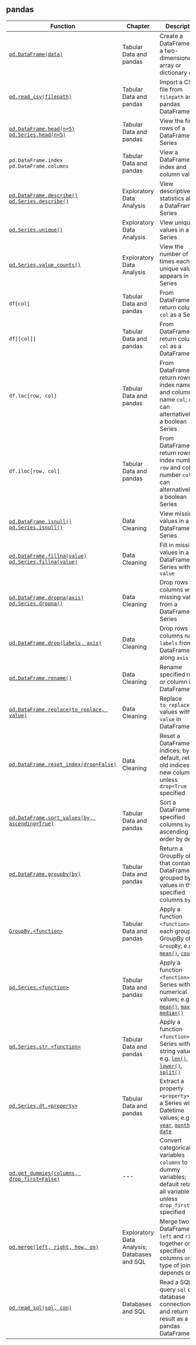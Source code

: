 
## pandas

| Function                                                                                                                                                                                                                              | Chapter                                      | Description                                                                                                                                                                                                                                                                                                                                                         |
| ------------------------------------------------------------------------------------------------------------------------------------------------------------------------------------------------------------------------------------- | -------------------------------------------- | ------------------------------------------------------------------------------------------------------------------------------------------------------------------------------------------------------------------------------------------------------------------------------------------------------------------------------------------------------------------- |
| [`pd.DataFrame(data)`](https://pandas.pydata.org/pandas-docs/stable/generated/pandas.DataFrame.html)                                                                                                                                  | Tabular Data and pandas                      | Create a DataFrame from a two-dimensional array or dictionary `data`                                                                                                                                                                                                                                                                                                |
| [`pd.read_csv(filepath)`](https://pandas.pydata.org/pandas-docs/stable/generated/pandas.read_csv.html)                                                                                                                                | Tabular Data and pandas                      | Import a CSV file from `filepath` as a pandas DataFrame                                                                                                                                                                                                                                                                                                             |
| [`pd.DataFrame.head(n=5)`](https://pandas.pydata.org/pandas-docs/stable/generated/pandas.DataFrame.head.html)<br/>[`pd.Series.head(n=5)`](https://pandas.pydata.org/pandas-docs/stable/generated/pandas.Series.head.html)             | Tabular Data and pandas                      | View the first `n` rows of a DataFrame or Series                                                                                                                                                                                                                                                                                                                    |
| `pd.DataFrame.index`<br/>`pd.DataFrame.columns`                                                                                                                                                                                       | Tabular Data and pandas                      | View a DataFrame's index and column values                                                                                                                                                                                                                                                                                                                          |
| [`pd.DataFrame.describe()`](https://pandas.pydata.org/pandas-docs/stable/generated/pandas.DataFrame.describe.html)<br/>[`pd.Series.describe()`](https://pandas.pydata.org/pandas-docs/stable/generated/pandas.Series.describe.html)   | Exploratory Data Analysis                    | View descriptive statistics about a DataFrame or Series                                                                                                                                                                                                                                                                                                              |
| [`pd.Series.unique()`](https://pandas.pydata.org/pandas-docs/stable/generated/pandas.Series.unique.html)                                                                                                                              | Exploratory Data Analysis                    | View unique values in a Series                                                                                                                                                                                                                                                                                                                                      |
| [`pd.Series.value_counts()`](https://pandas.pydata.org/pandas-docs/stable/generated/pandas.Series.value_counts.html)                                                                                                                  | Exploratory Data Analysis                    | View the number of times each unique value appears in a Series                                                                                                                                                                                                                                                                                                      |
| `df[col]`                                                                                                                                                                                                                             | Tabular Data and pandas                      | From DataFrame `df`, return column `col` as a Series                                                                                                                                                                                                                                                                                                                |
| `df[[col]]`                                                                                                                                                                                                                           | Tabular Data and pandas                      | From DataFrame `df`, return column `col` as a DataFrame                                                                                                                                                                                                                                                                                                             |
| `df.loc[row, col]`                                                                                                                                                                                                                    | Tabular Data and pandas                      | From DataFrame `df`, return rows with index name `row` and column name `col`; `row` can alternatively be a boolean Series                                                                                                                                                                                                                                           |
| `df.iloc[row, col]`                                                                                                                                                                                                                   | Tabular Data and pandas                      | From DataFrame `df`, return rows with index number `row` and column number `col`; `row` can alternatively be a boolean Series                                                                                                                                                                                                                                       |
| [`pd.DataFrame.isnull()`](https://pandas.pydata.org/pandas-docs/stable/generated/pandas.DataFrame.isnull.html)<br/>[`pd.Series.isnull()`](https://pandas.pydata.org/pandas-docs/stable/generated/pandas.Series.isnull.html)           | Data Cleaning                                | View missing values in a DataFrame or Series                                                                                                                                                                                                                                                                                                                        |
| [`pd.DataFrame.fillna(value)`](https://pandas.pydata.org/pandas-docs/stable/generated/pandas.DataFrame.fillna.html)<br/>[`pd.Series.fillna(value)`](https://pandas.pydata.org/pandas-docs/stable/generated/pandas.Series.fillna.html) | Data Cleaning                                | Fill in missing values in a DataFrame or Series with `value`                                                                                                                                                                                                                                                                                                        |
| [`pd.DataFrame.dropna(axis)`](https://pandas.pydata.org/pandas-docs/stable/generated/pandas.DataFrame.dropna.html)<br/>[`pd.Series.dropna()`](https://pandas.pydata.org/pandas-docs/stable/generated/pandas.Series.dropna.html)       | Data Cleaning                                | Drop rows or columns with missing values from a DataFrame or Series                                                                                                                                                                                                                                                                                                 |
| [`pd.DataFrame.drop(labels, axis)`](https://pandas.pydata.org/pandas-docs/stable/generated/pandas.DataFrame.drop.html)                                                                                                                | Data Cleaning                                | Drop rows or columns named `labels` from DataFrame along `axis`                                                                                                                                                                                                                                                                                                     |
| [`pd.DataFrame.rename()`](https://pandas.pydata.org/pandas-docs/stable/generated/pandas.DataFrame.rename.html)                                                                                                                        | Data Cleaning                                | Rename specified rows or column in DataFrame                                                                                                                                                                                                                                                                                                                        |
| [`pd.DataFrame.replace(to_replace, value)`](https://pandas.pydata.org/pandas-docs/stable/generated/pandas.DataFrame.replace.html)                                                                                                     | Data Cleaning                                | Replace `to_replace` values with `value` in DataFrame                                                                                                                                                                                                                                                                                                               |
| [`pd.DataFrame.reset_index(drop=False)`](https://pandas.pydata.org/pandas-docs/stable/generated/pandas.DataFrame.reset_index.html)                                                                                                    | Data Cleaning                                | Reset a DataFrame's indices; by default, retains old indices as a new column unless `drop=True` specified                                                                                                                                                                                                                                                           |
| [`pd.DataFrame.sort_values(by, ascending=True)`](https://pandas.pydata.org/pandas-docs/stable/generated/pandas.DataFrame.sort_values.html)                                                                                            | Tabular Data and pandas                      | Sort a DataFrame by specified columns `by`, in ascending order by default                                                                                                                                                                                                                                                                                           |
| [`pd.DataFrame.groupby(by)`](https://pandas.pydata.org/pandas-docs/stable/generated/pandas.DataFrame.groupby.html)                                                                                                                    | Tabular Data and pandas                      | Return a GroupBy object that contains a DataFrame grouped by the values in the specified columns `by`                                                                                                                                                                                                                                                               |
| [`GroupBy.<function>`](https://pandas.pydata.org/pandas-docs/stable/api.html#id41)                                                                                                                                                    | Tabular Data and pandas                      | Apply a function `<function>` to each group in a GroupBy object `GroupBy`; e.g. [`mean()`](https://pandas.pydata.org/pandas-docs/stable/generated/pandas.core.groupby.GroupBy.mean.html), [`count()`](https://pandas.pydata.org/pandas-docs/stable/generated/pandas.core.groupby.GroupBy.count.html)                                                                |
| [`pd.Series.<function>`](https://pandas.pydata.org/pandas-docs/stable/api.html#computations-descriptive-stats)                                                                                                                        | Tabular Data and pandas                      | Apply a function `<function>` to a Series with numerical values; e.g. [`mean()`](https://pandas.pydata.org/pandas-docs/stable/generated/pandas.Series.mean.html), [`max()`](https://pandas.pydata.org/pandas-docs/stable/generated/pandas.Series.max.html), [`median()`](https://pandas.pydata.org/pandas-docs/stable/generated/pandas.Series.median.html)          |
| [`pd.Series.str.<function>`](https://pandas.pydata.org/pandas-docs/stable/api.html#string-handling)                                                                                                                                   | Tabular Data and pandas                      | Apply a function `<function>` to a Series with string values; e.g. [`len()`](https://pandas.pydata.org/pandas-docs/stable/generated/pandas.Series.str.len.html), [`lower()`](https://pandas.pydata.org/pandas-docs/stable/generated/pandas.Series.str.lower.html), [`split()`](https://pandas.pydata.org/pandas-docs/stable/generated/pandas.Series.str.split.html) |
| [`pd.Series.dt.<property>`](https://pandas.pydata.org/pandas-docs/stable/api.html#datetimelike-properties)                                                                                                                            | Tabular Data and pandas                      | Extract a property `<property>` from a Series with Datetime values; e.g. [`year`](https://pandas.pydata.org/pandas-docs/stable/generated/pandas.Series.dt.year.html), [`month`](https://pandas.pydata.org/pandas-docs/stable/generated/pandas.Series.dt.month.html), [`date`](https://pandas.pydata.org/pandas-docs/stable/generated/pandas.Series.dt.date.html)    |
| [`pd.get_dummies(columns, drop_first=False)`](https://pandas.pydata.org/pandas-docs/stable/generated/pandas.get_dummies.html)                                                                                                         | ---                                          | Convert categorical variables `columns` to dummy variables; default retains all variables unless `drop_first=True` specified                                                                                                                                                                                                                                        |
| [`pd.merge(left, right, how, on)`](https://pandas.pydata.org/pandas-docs/stable/generated/pandas.DataFrame.merge.html)                                                                                                                | Exploratory Data Analysis; Databases and SQL | Merge two DataFrames `left` and `right` together on specified columns `on`; type of join depends on `how`                                                                                                                                                                                                                                                           |
| [`pd.read_sql(sql, con)`](https://pandas.pydata.org/pandas-docs/stable/generated/pandas.read_sql.html)                                                                                                                                | Databases and SQL                            | Read a SQL query `sql` on a database connection `con`, and return result as a pandas DataFrame                                                                                                                                                                                                                                                                      |


